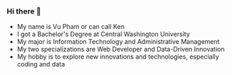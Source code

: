 ### Hi there 👋


- My name is Vu Pham or can call Ken
- I got a Bachelor's Degree at Central Washington University 
- My major is Information Technology and Administrative Management
- My two specializations are Web Developer and Data-Driven Innovation
- My hobby is to explore new innovations and technologies, especially coding and data
